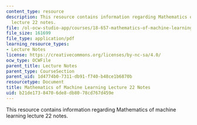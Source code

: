 ```yaml
---
content_type: resource
description: This resource contains information regarding Mathematics of machine learning
  lecture 22 notes.
file: /ol-ocw-studio-app/courses/18-657-mathematics-of-machine-learning-fall-2015/b21de17384706de8db8078cd767d459e_MIT18_657F15_L22.pdf
file_size: 161699
file_type: application/pdf
learning_resource_types:
- Lecture Notes
license: https://creativecommons.org/licenses/by-nc-sa/4.0/
ocw_type: OCWFile
parent_title: Lecture Notes
parent_type: CourseSection
parent_uid: 1d4774b0-7311-db91-f740-b48ce1b6870b
resourcetype: Document
title: Mathematics of Machine Learning Lecture 22 Notes
uid: b21de173-8470-6de8-db80-78cd767d459e
---
```

This resource contains information regarding Mathematics of machine learning lecture 22 notes.